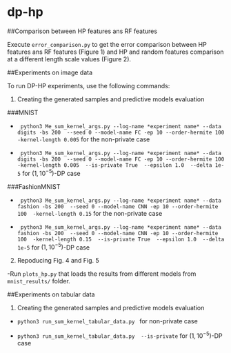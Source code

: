 # dp-hp

##Comparison between HP features ans RF features

Execute `error_comparison.py` to get the error comparison between HP features ans RF features (Figure 1)  and HP and random features comparison at a different length scale values (Figure 2).

##Experiments on image data

To run DP-HP experiments, use the following commands:

1. Creating the generated samples and predictive models evaluation

###MNIST

- ` python3 Me_sum_kernel_args.py --log-name *experiment name* --data digits -bs 200  --seed 0 --model-name FC -ep 10 --order-hermite 100  -kernel-length 0.005` for the non-private case

- ` python3 Me_sum_kernel_args.py --log-name *experiment name* --data digits -bs 200  --seed 0 --model-name FC -ep 10 --order-hermite 100  -kernel-length 0.005  --is-private True  --epsilon 1.0  --delta 1e-5` for $(1, 10^{-5})$-DP case

###FashionMNIST

- ` python3 Me_sum_kernel_args.py --log-name *experiment name* --data fashion -bs 200  --seed 0 --model-name CNN -ep 10 --order-hermite 100  -kernel-length 0.15` for the non-private case

- ` python3 Me_sum_kernel_args.py --log-name *experiment name* --data fashion -bs 200  --seed 0 --model-name CNN -ep 10 --order-hermite 100  -kernel-length 0.15  --is-private True  --epsilon 1.0  --delta 1e-5` for $(1, 10^{-5})$-DP case


2. Repoducing Fig. 4 and Fig. 5

-Run `plots_hp.py` that loads the results from different models from `mnist_results/` folder.

##Experiments on tabular data

1. Creating the generated samples and predictive models evaluation

- `python3 run_sum_kernel_tabular_data.py ` for non-private case

- `python3 run_sum_kernel_tabular_data.py  --is-private` for $(1, 10^{-5})$-DP case
